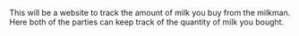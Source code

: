 This will be a website to track the amount of milk you buy from the milkman. Here both of the parties can keep track of the quantity of milk you bought.
